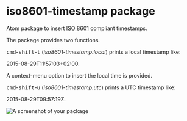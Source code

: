 # iso8601-timestamp package


Atom package to insert [ISO 8601](https://en.wikipedia.org/wiki/ISO_8601) compliant timestamps.

The package provides two functions.

<kbd>cmd</kbd>-<kbd>shift</kbd>-<kbd>t</kbd> (*iso8601-timestamp:local*) prints a local timestamp like:

2015-08-29T11:57:03+02:00.

A context-menu option to insert the local time is provided.

<kbd>cmd</kbd>-<kbd>shift</kbd>-<kbd>u</kbd> (*iso8601-timestamp:utc*) prints a UTC timestamp like:

2015-08-29T09:57:19Z.

![A screenshot of your package](https://cloud.githubusercontent.com/assets/2803227/9561628/984e4f24-4e4d-11e5-9e94-93045dbb03ec.png)
